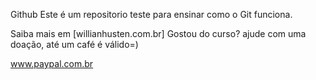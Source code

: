 Github
Este é um repositorio teste para ensinar como o Git funciona.

Saiba mais em [willianhusten.com.br]
Gostou do curso? ajude com uma doação, até um café é válido=)

www.paypal.com.br
